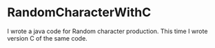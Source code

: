 # RandomCharacterWithC
I wrote a java code for Random character production. This time I wrote version C of the same code.
